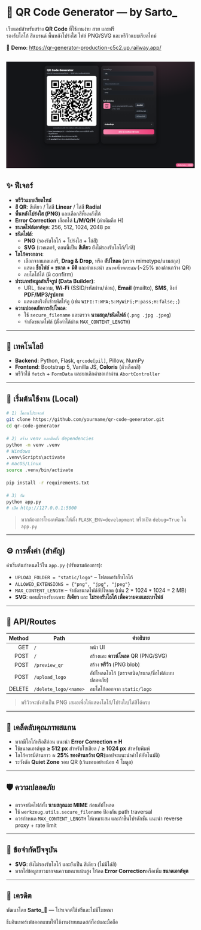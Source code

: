 # 🌸 QR Code Generator — by Sarto_

เว็บแอปสำหรับสร้าง **QR Code** ที่ใช้งานง่าย สวย และฟรี  
รองรับโลโก้ สีแบรนด์ พื้นหลังโปร่งใส ไฟล์ PNG/SVG และพรีวิวแบบเรียลไทม์

🔗 **Demo**: https://qr-generator-production-c5c2.up.railway.app/

![Preview](static/Docs/preview.png)
---

## ✨ ฟีเจอร์

- **พรีวิวแบบเรียลไทม์**
- **สี QR**: สีเดียว / ไล่สี **Linear** / ไล่สี **Radial**
- **พื้นหลังโปร่งใส (PNG)** และเลือกสีพื้นหลังได้
- **Error Correction** เลือกได้ **L/M/Q/H** (ค่าเดิมคือ H)
- **ขนาดไฟล์เอาต์พุต**: 256, 512, 1024, 2048 px
- **ชนิดไฟล์**:  
  - **PNG** (รองรับโลโก้ + โปร่งใส + ไล่สี)  
  - **SVG** (เวคเตอร์, ตอนนี้เป็น **สีเดียว** ยังไม่รองรับโลโก้/ไล่สี)
- **โลโก้ตรงกลาง**:
  - เลือกจากแกลเลอรี, **Drag & Drop**, หรือ **อัปโหลด** (ตรวจ mimetype/นามสกุล)
  - แสดง **ชื่อไฟล์ + ขนาด + มิติ** และคำแนะนำ *ขนาดที่เหมาะสม* (~25% ของด้านกว้าง QR)
  - ลบโลโก้ได้ (มี confirm)
- **ประเภทข้อมูลสำเร็จรูป (Data Builder)**:
  - URL, ข้อความ, **Wi-Fi** (SSID/รหัสผ่าน/ซ่อน), **Email** (mailto), **SMS**, ลิงก์ **PDF/MP3/รูปภาพ**
  - แสดงสตริงที่เข้ารหัสให้ดู (เช่น `WIFI:T:WPA;S:MyWiFi;P:pass;H:false;;`)
- **ความปลอดภัยการอัปโหลด**:
  - ใช้ `secure_filename` และตรวจ **นามสกุล/ชนิดไฟล์** (`.png .jpg .jpeg`)
  - จำกัดขนาดไฟล์ (ตั้งค่าได้ผ่าน `MAX_CONTENT_LENGTH`)

---

## 🧰 เทคโนโลยี

- **Backend**: Python, Flask, `qrcode[pil]`, Pillow, NumPy  
- **Frontend**: Bootstrap 5, Vanilla JS, **Coloris** (ตัวเลือกสี)  
- พรีวิวใช้ `fetch` + `FormData` และยกเลิกคำขอเก่าผ่าน `AbortController`

---

## 🚀 เริ่มต้นใช้งาน (Local)

```bash
# 1) โคลนโปรเจกต์
git clone https://github.com/yourname/qr-code-generator.git
cd qr-code-generator

# 2) สร้าง venv และติดตั้ง dependencies
python -m venv .venv
# Windows
.venv\Scripts\activate
# macOS/Linux
source .venv/bin/activate

pip install -r requirements.txt

# 3) รัน
python app.py
# เปิด http://127.0.0.1:5000
```
>หากต้องการโหมดพัฒนาให้ตั้ง `FLASK_ENV=development` หรือเปิด `debug=True` ใน `app.py`
---

## ⚙️ การตั้งค่า (สำคัญ)

ค่าเริ่มต้นกำหนดไว้ใน `app.py` (ปรับตามต้องการ):
- `UPLOAD_FOLDER = "static/logo"` – โฟลเดอร์เก็บโลโก้
- `ALLOWED_EXTENSIONS = {"png", "jpg", "jpeg"}`
- `MAX_CONTENT_LENGTH` – จำกัดขนาดไฟล์อัปโหลด (เช่น 2 * 1024 * 1024 = 2 MB)
- **SVG**: ตอนนี้รองรับเฉพาะ **สีเดียว** และ **ไม่รองรับโลโก้ เพื่อความคมและเบาไฟล์**

---

## 🔌 API/Routes
| Method | Path                  | คำอธิบาย                                        |
| -----: | --------------------- | ----------------------------------------------- |
|    GET | `/`                   | หน้า UI                                         |
|   POST | `/`                   | สร้างและ **ดาวน์โหลด** QR (PNG/SVG)             |
|   POST | `/preview_qr`         | สร้าง **พรีวิว** (PNG blob)                     |
|   POST | `/upload_logo`        | อัปโหลดโลโก้ (ตรวจชนิด/ขนาด/ชื่อไฟล์แบบปลอดภัย) |
| DELETE | `/delete_logo/<name>` | ลบโลโก้ออกจาก `static/logo`                     |
> พรีวิวจะบังคับเป็น PNG เสมอเพื่อให้แสดงโลโก้/โปร่งใส/ไล่สีได้ครบ

---

## 🧪 เคล็ดลับคุณภาพสแกน

- หากมีโลโก้หรือสีอ่อน แนะนำ **Error Correction = H**
- ใช้ขนาดเอาต์พุต **≥ 512 px** สำหรับโซเชียล / **≥ 1024 px** สำหรับพิมพ์
- โลโก้ควรมีด้านยาว ≈ **25% ของด้านกว้าง QR**(แอปจะแนะนำค่าให้อัตโนมัติ)
- ระวังตัด **Quiet Zone** รอบ QR (เว้นขอบอย่างน้อย 4 โมดูล)

---

## 🛡️ ความปลอดภัย

- ตรวจชนิดไฟล์ทั้ง **นามสกุลและ MIME** ก่อนอัปโหลด
- ใช้ `werkzeug.utils.secure_filename` ป้องกัน path traversal
- ควรกำหนด `MAX_CONTENT_LENGTH` ให้เหมาะสม และถ้าขึ้นโปรดักชัน แนะนำ reverse proxy + rate limit

---

## 🧭 ข้อจำกัดปัจจุบัน

- **SVG**: ยังไม่รองรับโลโก้ และยังเป็น สีเดียว (ไม่มีไล่สี)
- หากใส่ข้อมูลยาวมากจนความหนาแน่นสูง ให้ลด **Error Correction**หรือเพิ่ม **ขนาดเอาต์พุต**

---

## 🙌 เครดิต

พัฒนาโดย **Sarto_🌸** — โปรเจกต์ใช้ฟรีและไม่มีโฆษณา

ธีมอินเทอร์เฟซออกแบบให้ใช้งานง่ายบนเดสก์ท็อปและมือถือ
